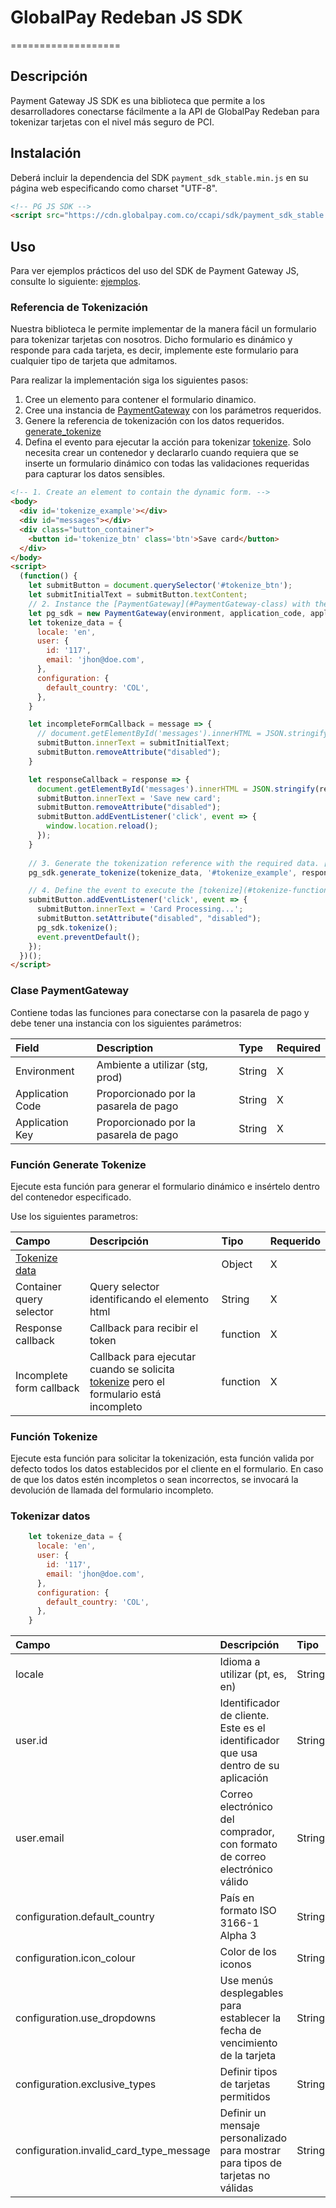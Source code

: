 # GlobalPay Redeban JS SDK
===================


## Descripción
Payment Gateway JS SDK es una biblioteca que permite a los desarrolladores conectarse fácilmente a la API de GlobalPay Redeban para tokenizar tarjetas con el nivel más seguro de PCI.


## Instalación 
Deberá incluir la dependencia del SDK `payment_sdk_stable.min.js` en su página web especificando como charset "UTF-8".

```html
<!-- PG JS SDK -->
<script src="https://cdn.globalpay.com.co/ccapi/sdk/payment_sdk_stable.min.js" charset="UTF-8"></script>
```


## Uso

Para ver ejemplos prácticos del uso del SDK de Payment Gateway JS, consulte lo siguiente: [ejemplos](https://github.com/globalpayredeban/pg-docs/tree/main/pg-js-sdk/examples).

### Referencia de Tokenización
Nuestra biblioteca le permite implementar de la manera fácil un formulario para tokenizar tarjetas con nosotros. Dicho formulario es dinámico y responde para cada tarjeta, es decir, implemente este formulario para cualquier tipo de tarjeta que admitamos.

Para realizar la implementación siga los siguientes pasos:
1. Cree un elemento para contener el formulario dinamico.
2. Cree una instancia de [PaymentGateway](#Clase-PaymentGateway) con los parámetros requeridos.
3. Genere la referencia de tokenización con los datos requeridos. [generate_tokenize](#Función-generate-tokenize)
4. Defina el evento para ejecutar la acción para tokenizar [tokenize](#Función-tokenize).
Solo necesita crear un contenedor y declararlo cuando requiera que se inserte un formulario dinámico con todas las validaciones requeridas para capturar los datos sensibles.
```html
<!-- 1. Create an element to contain the dynamic form. -->
<body>
  <div id='tokenize_example'></div>
  <div id="messages"></div>
  <div class="button_container">
    <button id='tokenize_btn' class='btn'>Save card</button>
  </div>
</body>
<script>
  (function() {
    let submitButton = document.querySelector('#tokenize_btn');
    let submitInitialText = submitButton.textContent;
    // 2. Instance the [PaymentGateway](#PaymentGateway-class) with the required parameters.
    let pg_sdk = new PaymentGateway(environment, application_code, application_key);
    let tokenize_data = {
      locale: 'en',
      user: {
        id: '117',
        email: 'jhon@doe.com',
      },
      configuration: {
        default_country: 'COL',
      },
    }

    let incompleteFormCallback = message => {
      // document.getElementById('messages').innerHTML = JSON.stringify(message)
      submitButton.innerText = submitInitialText;
      submitButton.removeAttribute("disabled");
    }

    let responseCallback = response => {
      document.getElementById('messages').innerHTML = JSON.stringify(response)
      submitButton.innerText = 'Save new card';
      submitButton.removeAttribute("disabled");
      submitButton.addEventListener('click', event => {
        window.location.reload();
      });
    }
 
    // 3. Generate the tokenization reference with the required data. [generate_tokenize](#generate_tokenize-function)
    pg_sdk.generate_tokenize(tokenize_data, '#tokenize_example', responseCallback, incompleteFormCallback);

    // 4. Define the event to execute the [tokenize](#tokenize-function) action.
    submitButton.addEventListener('click', event => {
      submitButton.innerText = 'Card Processing...';
      submitButton.setAttribute("disabled", "disabled");
      pg_sdk.tokenize();
      event.preventDefault();
    });
  })();
</script>
```
 
### Clase PaymentGateway
Contiene todas las funciones para conectarse con la pasarela de pago y debe tener una instancia con los siguientes parámetros:

| Field              | Description                        | Type   | Required |
| :----------------- | :--------------------------------- |:------ | :------- |
| Environment        | Ambiente a utilizar (stg, prod) | String |     X    |
| Application Code   | Proporcionado por la pasarela de pago    | String |     X    |
| Application Key    | Proporcionado por la pasarela de pago    | String |     X    |


### Función Generate Tokenize
Ejecute esta función para generar el formulario dinámico e insértelo dentro del contenedor especificado.

Use los siguientes parametros:

| Campo                       | Descripción                                                                                          | Tipo     | Requerido |
| :-------------------------- | :--------------------------------------------------------------------------------------------------- |:-------- | :------- |
| [Tokenize data](#Tokenizar-datos)|                                                                                                   | Object   |     X    |
| Container query selector    | Query selector identificando el elemento html                                                         | String   |     X    |
| Response callback           | Callback para recibir el token                                                                        | function |     X    |
| Incomplete form callback    | Callback para ejecutar cuando se solicita [tokenize](#Función-tokenize) pero el formulario está incompleto | function |     X    |


### Función Tokenize
Ejecute esta función para solicitar la tokenización, esta función valida por defecto todos los datos establecidos por el cliente en el formulario. En caso de que los datos estén incompletos o sean incorrectos, se invocará la devolución de llamada del formulario incompleto.

### Tokenizar datos

```javascript
    let tokenize_data = {
      locale: 'en',
      user: {
        id: '117',
        email: 'jhon@doe.com',
      },
      configuration: {
        default_country: 'COL',
      },
    }
```

| Campo                                   | Descripción                                                                 | Tipo   | Requerido |
| :-------------------------------------- | :-------------------------------------------------------------------------- |:------ | :------- |
| locale                                  | Idioma a utilizar (pt, es, en)                                                | String |          |
| user.id                                 | Identificador de cliente. Este es el identificador que usa dentro de su aplicación | String |      X   |
| user.email                              | Correo electrónico del comprador, con formato de correo electrónico válido                                       | String |      X   |
| configuration.default_country           | País en formato ISO 3166-1 Alpha 3                                        | String |          |
| configuration.icon_colour               | Color de los iconos                                                                 | String |          |
| configuration.use_dropdowns             | Use menús desplegables para establecer la fecha de vencimiento de la tarjeta                               | String |          |
| configuration.exclusive_types           | Definir tipos de tarjetas permitidos                                                  | String |          |
| configuration.invalid_card_type_message | Definir un mensaje personalizado para mostrar para tipos de tarjetas no válidas                      | String |          |
